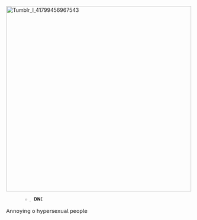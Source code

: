 <img width="500" height="500" alt="Tumblr_l_41799456967543" src="https://github.com/user-attachments/assets/89f0b6cc-31fa-4751-bf45-c472c3106c5c" />

           ☆  ࡛ 𝐃𝗡𝖨      

   𝖠𝗇𝗇𝗈𝗒𝗂𝗇𝗀 𝗈 𝗁𝗒𝗉𝖾𝗋𝗌𝖾𝗑𝗎𝖺𝗅 𝗉𝖾𝗈𝗉𝗅𝖾
   
                                                                           
